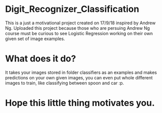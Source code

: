 # Digit_Recognizer_Classification
This is a just a motivational project created on 17/9/18 inspired by Andrew Ng. Uploaded this project because those who are persuing Andrew Ng course must be curious to see Logistic Regression working on their own given set of image examples.

# What does it do?
It takes your images stored in folder classifiers as an examples and makes predictions on your own given images, you can even put whole  different images to train, like classifying between spoon and car :p.

# Hope this little thing motivates you.
